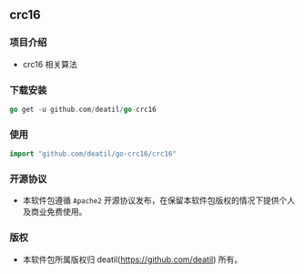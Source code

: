 ## crc16


### 项目介绍

*  crc16 相关算法


### 下载安装

~~~go
go get -u github.com/deatil/go-crc16
~~~


### 使用

~~~go
import "github.com/deatil/go-crc16/crc16"
~~~


### 开源协议

*  本软件包遵循 `Apache2` 开源协议发布，在保留本软件包版权的情况下提供个人及商业免费使用。


### 版权

*  本软件包所属版权归 deatil(https://github.com/deatil) 所有。
